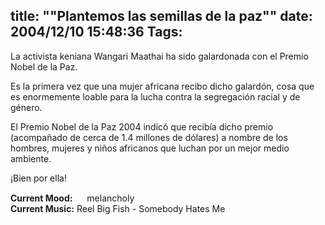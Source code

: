 title: ""Plantemos las semillas de la paz""
date: 2004/12/10 15:48:36
Tags: 
---
<p>La activista keniana Wangari Maathai ha sido galardonada con el Premio Nobel de la Paz.</p>

<p>Es la primera vez que una mujer africana recibo dicho galardón, cosa que es enormemente loable para la lucha contra la segregación racial y de género.</p>

<p>El Premio Nobel de la Paz 2004 indicó que recibía dicho premio (acompañado de cerca de 1.4 millones de dólares) a nombre de los hombres, mujeres y niños africanos que luchan por un mejor medio ambiente.</p>

<p>¡Bien por ella!</p>

<p><strong>Current Mood:</strong> <img width="15" height="15" src="http://stat.livejournal.com/img/mood/growf/smileys/sad.gif"/> melancholy<br/><strong>Current Music:</strong> Reel Big Fish - Somebody Hates Me</p>
